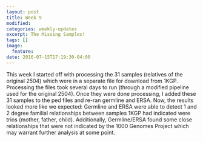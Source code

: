 ```yaml
---
layout: post
title: Week 9
modified:
categories: weekly-updates
excerpt: The Missing Samples!
tags: []
image:
  feature:
date: 2016-07-15T17:19:30-04:00
---
```

This week I started off with processing the 31 samples (relatives of the original 2504) which were in a separate file for download from 1KGP.  Processing the files took several days to run (through a modified pipeline used for the original 2504). Once they were done processing, I added these 31 samples to the ped files and re-ran germline and ERSA.  Now, the results looked more like we expected: Germline and ERSA were able to detect 1 and 2 degree familial relationships between samples 1KGP had indicated were trios (mother, father, child). Additionally, Germline/ERSA found some close relationships that were not indicated by the 1000 Genomes Project which may warrant further analysis at some point.